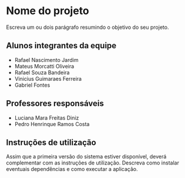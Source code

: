 # Nome do projeto

Escreva um ou dois parágrafo resumindo o objetivo do seu projeto.

## Alunos integrantes da equipe

* Rafael Nascimento Jardim
* Mateus Morcatti Oliveira
* Rafael Souza Bandeira 
* Vinicius Guimaraes Ferreira
* Gabriel Fontes

## Professores responsáveis

* Luciana Mara Freitas Diniz
* Pedro Henrinque Ramos Costa

## Instruções de utilização

Assim que a primeira versão do sistema estiver disponível, deverá complementar com as instruções de utilização. Descreva como instalar eventuais dependências e como executar a aplicação.
